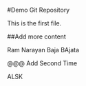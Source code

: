 #Demo Git Repository

This is the first file.

##Add more content

Ram Narayan Baja BAjata

@@@ Add Second Time

ALSK